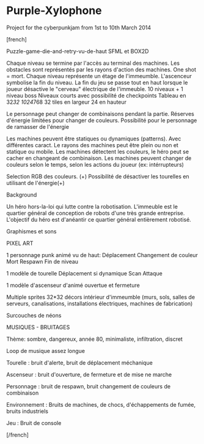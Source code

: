 Purple-Xylophone
================

 Project for the cyberpunkjam from 1st to 10th March 2014
 
[french]
 
Puzzle-game-die-and-retry-vu-de-haut
SFML et BOX2D

Chaque niveau se termine par l'accès au terminal des machines.
Les obstacles sont représentés par les rayons d'action des machines.
One shot = mort.
Chaque niveau représente un étage de l'immeumble.
L'ascenceur symbolise la fin du niveau. 
La fin du jeu se passe tout en haut lorsque le joueur désactive le "cerveau" électrique de l'immeuble.
10 niveaux + 1 niveau boss
Niveaux courts avec possibilité de checkpoints
Tableau en 32*32 1024*768 32 tiles en largeur 24 en hauteur

Le personnage peut changer de combinaisons pendant la partie.
Réserves d'énergie limitées pour changer de couleurs.
Possibilité pour le personnage de ramasser de l'énergie

Les machines peuvent être statiques ou dynamiques (patterns). Avec différentes caract.
Le rayons des machines peut être plein ou non et statique ou mobile.
Les machines détectent les couleurs, le héro peut se cacher en changeant de combinaison.
Les machines peuvent changer de couleurs selon le temps, selon les actions du joueur (ex: intérrupteurs)

Selection RGB des couleurs. (+)
Possibilité de désactiver les tourelles en utilisant de l'énergie(+)

Background

Un héro hors-la-loi qui lutte contre la robotisation.
L'immeuble est le quartier général de conception de robots d'une très grande entreprise.
L'objectif du héro est d'anéantir ce quartier général entièrement robotisé.

Graphismes et sons

PIXEL ART

1 personnage punk animé vu de haut:
	Déplacement
	Changement de couleur
	Mort
	Respawn
	Fin de niveau


1 modèle de tourelle
	Déplacement si dynamique
	Scan
	Attaque

1 modèle d'ascenseur d'animé
	ouvertue et fermeture

Multiple sprites 32*32 décors intérieur d'immeumble 
(murs, sols, salles de serveurs, canalisations, installations électriques, machines de fabrication)

Surcouches de néons

MUSIQUES - BRUITAGES

Thème: sombre, dangereux, année 80, minimaliste, infiltration, discret

Loop de musique assez longue

Tourelle : bruit d'alerte, bruit de déplacement méchanique

Ascenseur : bruit d'ouverture, de fermeture et de mise ne marche

Personnage : bruit de respawn, bruit changement de couleurs de combinaison

Environnement : Bruits de machines, de chocs, d'échappements de fumée, bruits industriels

Jeu : Bruit de console

[/french]

